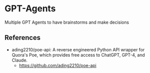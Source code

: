 # GPT-Agents

Multiple GPT Agents to have brainstorms and make decisions

## References
* ading2210/poe-api: A reverse engineered Python API wrapper for Quora's Poe, which provides free access to ChatGPT, GPT-4, and Claude.
  * https://github.com/ading2210/poe-api